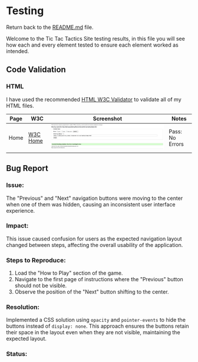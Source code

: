 # Testing

Return back to the [README.md](README.md) file.

Welcome to the Tic Tac Tactics Site testing results, in this file you will see how each and every element tested to ensure each element worked as intended.

## Code Validation

### HTML

I have used the recommended [HTML W3C Validator](https://validator.w3.org) to validate all of my HTML files.

| Page | W3C                                                                                                                         | Screenshot | Notes |
| ---- | --------------------------------------------------------------------------------------------------------------------------- | ---------- | ----- |
| Home | [W3C Home](https://validator.w3.org/nu/?doc=https%3A%2F%2Fjohnnysontrinh.github.io%2Fvalorant-tic-tac-tactics%2Findex.html) | ![Screenshot](documentation/test/html-validator-home.png)| Pass: No Errors |
## Bug Report

### Issue:

The "Previous" and "Next" navigation buttons were moving to the center when one of them was hidden, causing an inconsistent user interface experience.

### Impact:

This issue caused confusion for users as the expected navigation layout changed between steps, affecting the overall usability of the application.

### Steps to Reproduce:

1. Load the "How to Play" section of the game.
2. Navigate to the first page of instructions where the "Previous" button should not be visible.
3. Observe the position of the "Next" button shifting to the center.

### Resolution:

Implemented a CSS solution using `opacity` and `pointer-events` to hide the buttons instead of `display: none`. This approach ensures the buttons retain their space in the layout even when they are not visible, maintaining the expected layout.

### Status:

